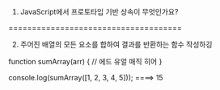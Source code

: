 1. JavaScript에서 프로토타입 기반 상속이 무엇인가요? 

=====================================

2. 주어진 배열의 모든 요소를 합하여 결과를 반환하는 함수 작성하깅

function sumArray(arr) {
  // 에드 유얼 매직 히어
}

console.log(sumArray([1, 2, 3, 4, 5])); ====> 15